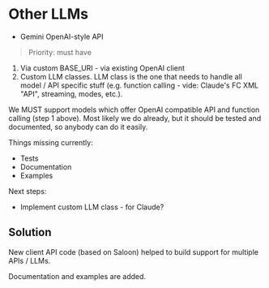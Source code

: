 # Other LLMs

- Gemini OpenAI-style API

> Priority: must have

1) Via custom BASE_URI - via existing OpenAI client
2) Custom LLM classes.
   LLM class is the one that needs to handle all model / API specific stuff (e.g. function calling - vide: Claude's FC XML "API", streaming, modes, etc.).

We MUST support models which offer OpenAI compatible API and function calling (step 1 above).
Most likely we do already, but it should be tested and documented, so anybody can do it easily.

Things missing currently:
- Tests
- Documentation
- Examples

Next steps:
- Implement custom LLM class - for Claude?

## Solution

New client API code (based on Saloon) helped to build support for multiple APIs / LLMs.

Documentation and examples are added.
